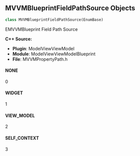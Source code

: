## MVVMBlueprintFieldPathSource Objects

```python
class MVVMBlueprintFieldPathSource(EnumBase)
```

EMVVMBlueprint Field Path Source

**C++ Source:**

- **Plugin**: ModelViewViewModel
- **Module**: ModelViewViewModelBlueprint
- **File**: MVVMPropertyPath.h

<a id="unreal.MVVMBlueprintFieldPathSource.NONE"></a>

#### NONE

0

<a id="unreal.MVVMBlueprintFieldPathSource.WIDGET"></a>

#### WIDGET

1

<a id="unreal.MVVMBlueprintFieldPathSource.VIEW_MODEL"></a>

#### VIEW_MODEL

2

<a id="unreal.MVVMBlueprintFieldPathSource.SELF_CONTEXT"></a>

#### SELF_CONTEXT

3

<a id="unreal.MVVMBindingMode"></a>